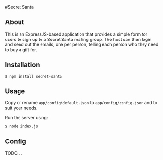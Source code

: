 #Secret Santa

## About

This is an ExpressJS-based application that provides a simple form for users to sign up to a Secret Santa mailing group.
The host can then login and send out the emails, one per person, telling each person who they need to buy a gift for.

## Installation

    $ npm install secret-santa

## Usage

Copy or rename `app/config/default.json` to `app/config/config.json` and to suit your needs.

Run the server using:

    $ node index.js

## Config

TODO....

